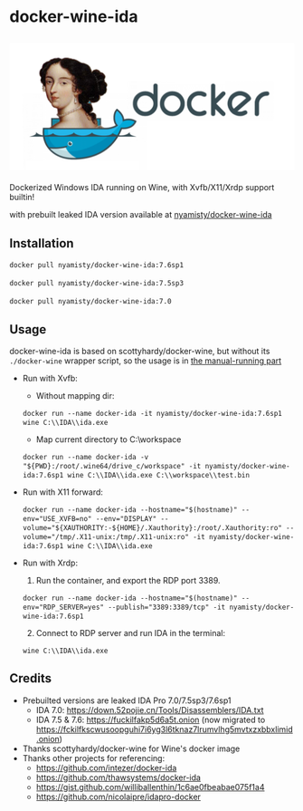 # docker-wine-ida

![Docker IDA](docker-ida-logo.png)
---

Dockerized Windows IDA running on Wine, with Xvfb/X11/Xrdp support builtin!

with prebuilt leaked IDA version available at [nyamisty/docker-wine-ida](https://hub.docker.com/r/nyamisty/docker-wine-ida)

## Installation

```
docker pull nyamisty/docker-wine-ida:7.6sp1

docker pull nyamisty/docker-wine-ida:7.5sp3

docker pull nyamisty/docker-wine-ida:7.0
```


## Usage

docker-wine-ida is based on scottyhardy/docker-wine, but without its `./docker-wine` wrapper script, so the usage is in [the manual-running part](https://github.com/scottyhardy/docker-wine#manually-running-with-docker-run-commands)

- Run with Xvfb:
    - Without mapping dir:
    ```
    docker run --name docker-ida -it nyamisty/docker-wine-ida:7.6sp1 wine C:\\IDA\\ida.exe
    ```
    - Map current directory to C:\workspace
    ```
    docker run --name docker-ida -v "${PWD}:/root/.wine64/drive_c/workspace" -it nyamisty/docker-wine-ida:7.6sp1 wine C:\\IDA\\ida.exe C:\\workspace\\test.bin
    ```

- Run with X11 forward:
    ```
    docker run --name docker-ida --hostname="$(hostname)" --env="USE_XVFB=no" --env="DISPLAY" --volume="${XAUTHORITY:-${HOME}/.Xauthority}:/root/.Xauthority:ro" --volume="/tmp/.X11-unix:/tmp/.X11-unix:ro" -it nyamisty/docker-wine-ida:7.6sp1 wine C:\\IDA\\ida.exe
    ```

- Run with Xrdp:
    1. Run the container, and export the RDP port 3389.
    ```
    docker run --name docker-ida --hostname="$(hostname)" --env="RDP_SERVER=yes" --publish="3389:3389/tcp" -it nyamisty/docker-wine-ida:7.6sp1
    ```
    2. Connect to RDP server and run IDA in the terminal:
    ```
    wine C:\\IDA\\ida.exe
    ```

## Credits
- Prebuilted versions are leaked IDA Pro 7.0/7.5sp3/7.6sp1
    - IDA 7.0: https://down.52pojie.cn/Tools/Disassemblers/IDA.txt
    - IDA 7.5 & 7.6: https://fuckilfakp5d6a5t.onion (now migrated to https://fckilfkscwusoopguhi7i6yg3l6tknaz7lrumvlhg5mvtxzxbbxlimid.onion)
- Thanks scottyhardy/docker-wine for Wine's docker image
- Thanks other projects for referencing:
    - https://github.com/intezer/docker-ida
    - https://github.com/thawsystems/docker-ida
    - https://gist.github.com/williballenthin/1c6ae0fbeabae075f1a4
    - https://github.com/nicolaipre/idapro-docker

